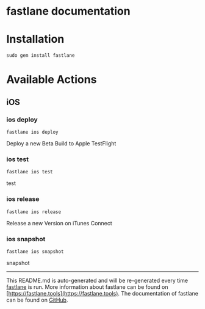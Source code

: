 fastlane documentation
================
# Installation
```
sudo gem install fastlane
```
# Available Actions
## iOS
### ios deploy
```
fastlane ios deploy
```
Deploy a new Beta Build to Apple TestFlight
### ios test
```
fastlane ios test
```
test
### ios release
```
fastlane ios release
```
Release a new Version on iTunes Connect
### ios snapshot
```
fastlane ios snapshot
```
snapshot

----

This README.md is auto-generated and will be re-generated every time [fastlane](https://fastlane.tools) is run.
More information about fastlane can be found on [https://fastlane.tools](https://fastlane.tools).
The documentation of fastlane can be found on [GitHub](https://github.com/fastlane/fastlane/tree/master/fastlane).
